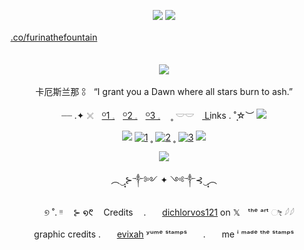 <div align="center">

![](https://64.media.tumblr.com/d05a070016c8d046c570f1fd9384b779/081686e8d961337c-41/s250x400/5ca9c573976a34ac19df23b94ea6105841b6a62c.pnj) ![](https://64.media.tumblr.com/1da0a3ad734ad8f5e8f43e01c95e3905/081686e8d961337c-53/s250x400/1b02ebcc9638f117290503e77d28b1c26077637e.pnj)

[.co/furinathefountain](https://rentry.co/FurinaTheFountain)ㅤㅤ ㅤㅤ ㅤㅤ ㅤㅤ ㅤㅤ ㅤㅤ ㅤㅤ ㅤㅤ ㅤㅤ ㅤㅤ ㅤㅤ ㅤㅤ ㅤㅤ ㅤㅤ ㅤ

![](https://64.media.tumblr.com/dbc3bb610876fd76cc63f24b9aa3ce36/3cf57464da3c3279-2f/s400x600/8fb8cc874ef423a1f5bfcb5e4a55acc39a86560b.pnj)

卡厄斯兰那 𓃊ㅤ“I grant you a Dawn where all stars burn to ash.”

┈┈ .✦ 𓏴ㅤ[ᴼ1 𓈒](https://furinathefountain.straw.page/)ㅤ[ᴼ2 𓈒](https://pronouns.cc/@FurinaTheFountain)ㅤ[ᴼ3 𓈒](https://furinathefountain.atabook.org/)ㅤ ˳ 𓎟𓎟ㅤ L͟i͟nks  .    ˚̣̣̣☆︶  ![](https://64.media.tumblr.com/73383040cc6d792bb5c388bfed583a9b/081686e8d961337c-67/s75x75_c1/f4cfd24b51b59a8fa1864d1f52857c16b3411ffe.webp)


![](https://64.media.tumblr.com/cc3ff266f483c5a7f45e730c008012ca/081686e8d961337c-05/s75x75_c1/232b0d8922388587bbdeaff1f21ebab539fb0a6f.webp) [![1](https://64.media.tumblr.com/63da2be9792f54be1a7cc71e47818bd0/828870b2d99689c2-b1/s75x75_c1/72514a3f363f3701c3bb830c89ce5d3a555aa3cf.pnj)](https://rentry.co/linkrose) ˳ [![2](https://64.media.tumblr.com/e15cdc53fe9810a04873f876f09a57e9/828870b2d99689c2-db/s75x75_c1/703fb8a8389c30b88b84ce08b67049e8891c9c70.pnj)](https://rentry.co/Rose1kins) ˳ [![3](https://64.media.tumblr.com/022a22573d89c8013404b4fcb91ab53f/828870b2d99689c2-53/s75x75_c1/dfaa245137fc6a286a52aad01fdd3d65574bdda9.pnj)](https://rentry.co/byiInts) ![](https://64.media.tumblr.com/7631269534214a041029ecbca648b216/081686e8d961337c-ac/s75x75_c1/8b12a48121e7f6fda02ac6a8780dc3423f42f927.gifv)

![](https://64.media.tumblr.com/dd61891a5737d894b41dbda9e9ca2f7c/3cf57464da3c3279-f2/s400x600/1d33016902b9010518e4d52ae56cb09f1bffa97a.pnj)

︵‿̩͙⊱༒︎༻ ✦ ༺༒︎⊰‿̩͙︵

ㅤ
୭ ˚. ᵎᵎ ㅤ⊱ ໑᱖ㅤ Credits ㅤ.ㅤㅤ[dichlorvos121](https://x.com/dichlorvos121) on 𝕏ㅤᵗʰᵉ ᵃʳᵗ ೀ 𓆪𓆪

graphic credits .ㅤㅤ[evixah](https://www.tumblr.com/evixah/796606449011851264?source=share) ʸᵘᵐᵉ ˢᵗᵃᵐᵖˢㅤㅤ.ㅤㅤme ⁱ ᵐᵃᵈᵉ ᵗʰᵉ ˢᵗᵃᵐᵖˢ
